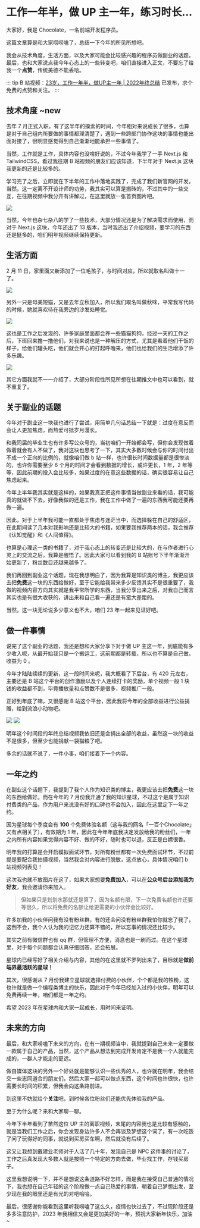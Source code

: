 # 工作一年半，做 UP 主一年，练习时长...

大家好，我是 Chocolate，一名前端开发程序员。

这篇文章算是和大家唠唠嗑了，总结一下今年的所见所想吧。

我会从技术角度，生活方面，以及大家可能会比较感兴趣的程序员做副业的话题，最后，也和大家说点我今年心态上的一些转变吧，咱们直接进入正文，不要忘了给我一个**点赞**，传统美德不能丢哈。

::: tip
B 站视频：[23岁，工作一年半，做UP主一年 | 2022年终总结](https://www.bilibili.com/video/BV1NA41197L9/) 已发布，求个免费的点赞和关注。
:::


## 技术角度 ~new

去年 7 月正式入职，有了这半年的摸索的时间，今年相对来说成长了很多，也算是对于自己组内所要做的事情都理清楚了，遇到一些跨部门协作这块的事情也能出面对接了，很明显感觉得到自己渐渐地能承担一些事情了。

当然，工作就是工作，具体内容也没啥好说的，不过今年我学了一手 Next.js 和 TailwindCSS，看过我往期 B 站视频的朋友们应该知道，下半年对于 Next.js 这块我更新的还是比较多的。

学习完了之后，立即就在下半年的工作中落地实践了，完成了我们新官网的开发，当然，这一定离不开设计师的功劳，我其实可以算是搬砖的，不过其中的一些交互，在往期视频中我分开有讲解过，在这里就放一张首页图片吧。

![](https://img-blog.csdnimg.cn/c48311e9bc1a4b338a4cd982b8ddfd9e.png)


当然，今年也杂七杂八的学了一些技术，大部分情况还是为了解决需求而使用，而对于 Next.js 这块，今年还出了 13 版本，当时我还出了介绍视频，要学习的东西还是挺多的，咱们明年视频继续保持更新。

## 生活方面

2 月 11 日，家里面又新添加了一位毛孩子，与时间对应，所以就取名叫做十一了。

![](https://img-blog.csdnimg.cn/e71a4fb50bc94f53982c9822ffb9fd9e.png)

另外一只是母美短猫，又是去年立秋加入，所以我们取名叫做秋咪，平常我写代码的时候，她就喜欢待在我旁边的沙发处睡觉。

![](https://img-blog.csdnimg.cn/de09ce5b14914ac0b75916483c8d96d7.png)

这也是工作之后发现的，许多家庭里面都会养一些猫猫狗狗，经过一天的工作之后，下班回来撸一撸他们，对我来说也是一种解压的方式，尤其是看着他们干饭的样子，给他们罐头吃，他们就会开心的打起呼噜来，他们也给我们的生活增添了许多乐趣。

![](https://img-blog.csdnimg.cn/6583d7bee52f48f19eeb415d68994e82.png)


其它方面我就不一一介绍了，大部分阶段性所见所想在往期推文中也可以看到，就不重复了。


## 关于副业的话题

今年对于副业这一块我也进行了尝试，用简单几句话总结一下就是：过度在意反而会让人更加焦虑，而热爱可抵岁月漫长。

和我同届的毕业生也有许多写公众号的，当初咱们一开始都会写，但你会发现做着做着就会有人不做了，我对这块也思考了一下，其实大多数时候会与你的时间付出不成一个正向的比例的，就像咱们做 b 站一样，也许很长时间数据量都是很惨淡的，也许你需要至少 6 个月的时间才会看到数据的增长，或许更长，1 年，2 年等等，因此前期的投入会比较多，如果过度的在意这些数据的话，确实很容易让自己焦虑起来。

今年上半年我其实就是这样的，如果我真正把这件事情当做副业来看的话，我可能真的就做不下去，好像我做的还是工作，我在工作中做了一遍的东西我可能还要再做一遍。

因此，对于上半年我可能一直都处于焦虑与迷茫当中，而选择躲在自己的舒适区，在此期间读了几本对我影响还是比较大的书籍，如果要我推荐两本的话，我会推荐《认知觉醒》和《人间值得》。

也算是心理这一类的书籍了，对于我心态上的转变还是比较大的，在与作者进行心灵上的交流之后，我算是醒悟了。因此大家可以看到我的 B 站账号下半年渐渐开始更新了，粉丝数目还越来越多了。

我们再回到副业这个话题，现在我想明白了，因为我算是知识类的博主，我更应该去把**免费**这一块的东西给做好，至于它能给我带来多少反馈其实不是很重要了，我做的视频内容方向其实就是我平常所学的东西，当我分享出来之后，对我自己而言其实也是有很大收获的，讲出来和自己看一遍还是有蛮大差距的。

当然，这一块无论说多少意义也不大，咱们 23 年一起来见证好吧。

## 做一件事情

说完了这个副业的话题，我还是想和大家分享下对于做 UP 主这一年，到底能有多少收入呢，从最开始我只是一个搬运工，这前期都是转载，所以也不算是自己做，收益为 0 。

今年才陆陆续续的更新，这一段时间来呢，我大概看了下后台，有 420 元左右，主要还是 B 站这个平台的创作激励以及个人连续打卡的奖励，单个视频一般 1 块钱的收益都不到，毕竟播放量和点赞数不是很多，视频推广一般。

正好到年底了嘛，又很感谢 B 站这个平台，因此我将今年的全部收益进行公益捐赠，给到流浪小动物吧。

![](https://img-blog.csdnimg.cn/88e2b6a8485b4fd8868022ce5c3a3cf7.png)
![](https://img-blog.csdnimg.cn/a456b1d120fe4d33917f0048755a16f5.png)


明年这个时间段的年终总结视频我依旧还是会捐出全部的收益，虽然这一块的收益不是很多，但至少也能捐献一袋猫粮了吧。

多余的话就不说了，一件小事，咱们接着下一个内容。


## 一年之约

在副业这个话题下，我提到了我个人作为知识类的博主，我更应该去把**免费**这一块的东西给做好。而在今年的 7 月份我开通了我的知识星球，不过这个是属于知识付费类的产品，作为用户来说没有好的口碑也不会加入，因此在这里定下一年之约。

因为星球每个季度会有 **100** 个免费体验名额（这与我的网名「一百个Chocolate」又有点相关了），有效期为 1 年，因此在今年年底我决定发放给我的粉丝们，一年之内所有内容如果觉得内容不好、做的不好，随时也可以退，反正是白嫖很香。

明年我的打算是会开启模拟面试环节，对所有粉丝都有一次免费面试环节，不过前提是要配合我拍摄视频，当然我会对内容进行脱敏，这点放心，具体情况咱们 b 站视频列表见！

这次我也就不放图片在这了，如果大家想要**免费加入**，可以在**公众号后台添加我为好友**，我会邀请你来加入。

> 但如果只是划划水那就还是算了，因为名额有限，下一次免费名额也许还要等很久，所以将免费的名额让给更需要的小伙伴会比较好。

许多加我的小伙伴问我有没有粉丝群，有的还会问没有粉丝群我怕你就忘了我了，这倒不会，我个人认为我的记忆力还算不错的，所以忘事的情况还比较少。

其实之前有微信群也有 qq 群，但管理不方便，消息也是一刷而过。在这个星球里，对于每个问题都会认真仔细回答，还会拓展。

星球内已经写好了相关介绍与内容，其他的在这里就不罗列出来了，目标就是**做前端界最活跃的星球！**

其次，很感谢从 7 月份我建立星球就选择付费的小伙伴，个个都是我的铁粉，这也许就是做一个编程类博主的快乐，因此对于今年已经加入过的小伙伴，明年可以免费再续一年，咱们都是一年之约。

希望 2023 年在星球内和大家一起成长，用时间来证明。

## 未来的方向

最后，和大家唠嗑下未来的方向，在有一期视频当中，我就提到自己未来一定要做一款属于自己的产品，当然，这个产品从想法到完成开发肯定不是我一个人就能完成的，一群人才能走的更远。

做自媒体这块的另外一个好处就是能够认识一些优秀的人，也许就在明年，我会结交一些志同道合的朋友们，然后大家一起可以做点东西，这个时间也许很快，也许需要长时间的积累，但我会向这条路前进。

到这里不妨就给个**关注**吧，到时候各位粉丝们还能优先体验我的产品。


至于为什么呢？来和大家聊一聊。

今年下半年看到了苗然这位 UP 主的离职视频，末尾的内容我也是比较有感触的，就是当我们工作之后，你会发现身边许多人不会再谈及梦想这个词了，有一次吃饭了问了玩得好的同事，就说到买房买车啊，然后就没有后续了。

这又让我想到戴建业老师对于人活了几十年，发现自己是 NPC 这件事的讨论了，工作之后真发现大多数人就是按照一个特定的方向去做，毕业找工作，存钱买房子。

这里我想说明一下，并不是想说这条道路不好怎样，而是我在接受自己普通的情况下，我也想在自己年轻的这个阶段做一点自己热爱的事情，朝着自己梦想出发，至少现在我的眼里还是有光的对吧哈哈。

最后，很感谢你能看到这里听我唠嗑了这么久，疫情也快过去了，不过现阶段还是多多注意防护，2023 年我相信又会是更加美好的一年，预祝大家新年快乐，加油~
